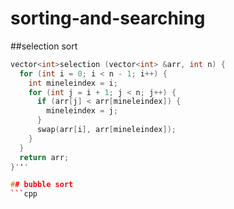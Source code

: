 # sorting-and-searching

##selection sort
```cpp
vector<int>selection (vector<int> &arr, int n) {
  for (int i = 0; i < n - 1; i++) {
    int mineleindex = i;
    for (int j = i + 1; j < n; j++) {
      if (arr[j] < arr[mineleindex]) {
        mineleindex = j;
      }
      swap(arr[i], arr[mineleindex]);
    }
  }
  return arr;
}'''

## bubble sort
```cpp

